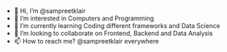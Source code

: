 - 👋 Hi, I’m @sampreetklair
- 👀 I’m interested in Computers and Programming
- 🌱 I’m currently learning Coding different frameworks and Data Science 
- 💞️ I’m looking to collaborate on Frontend, Backend and Data Analysis
- 📫 How to reach me? @sampreetklair everywhere

<!---
sampreetklair/sampreetklair is a ✨ special ✨ repository because its `README.md` (this file) appears on your GitHub profile.
You can click the Preview link to take a look at your changes.
--->

